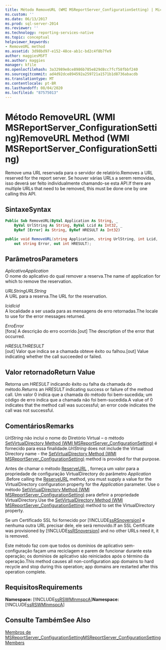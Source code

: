 ```yaml
---
title: Método RemoveURL (WMI MSReportServer_ConfigurationSetting) | Microsoft Docs
ms.custom: ''
ms.date: 06/13/2017
ms.prod: sql-server-2014
ms.reviewer: ''
ms.technology: reporting-services-native
ms.topic: conceptual
helpviewer_keywords:
- RemoveURL method
ms.assetid: 3d98bd97-e152-48ce-ab1c-bd2c4f8b7fe9
author: maggiesMSFT
ms.author: maggies
manager: kfile
ms.openlocfilehash: 3a32989e8ce8986b785e829d8cc7fcf58fbbf240
ms.sourcegitcommit: ad4d92dce894592a259721a1571b1d8736abacdb
ms.translationtype: MT
ms.contentlocale: pt-BR
ms.lasthandoff: 08/04/2020
ms.locfileid: "87575013"
---
```

# <a name="removeurl-method-wmi-msreportserver_configurationsetting"></a><span data-ttu-id="1c3c2-102">Método RemoveURL (WMI MSReportServer_ConfigurationSetting)</span><span class="sxs-lookup"><span data-stu-id="1c3c2-102">RemoveURL Method (WMI MSReportServer_ConfigurationSetting)</span></span>
  <span data-ttu-id="1c3c2-103">Remove uma URL reservada para o servidor de relatório.</span><span class="sxs-lookup"><span data-stu-id="1c3c2-103">Removes a URL reserved for the report server.</span></span> <span data-ttu-id="1c3c2-104">Se houver várias URLs a serem removidas, isso deverá ser feito individualmente chamando-se esta API.</span><span class="sxs-lookup"><span data-stu-id="1c3c2-104">If there are multiple URLs that need to be removed, this must be done one by one calling this API.</span></span>  
  
## <a name="syntax"></a><span data-ttu-id="1c3c2-105">Sintaxe</span><span class="sxs-lookup"><span data-stu-id="1c3c2-105">Syntax</span></span>  
  
```vb  
Public Sub RemoveURL(ByVal Application As String, _  
    ByVal UrlString As String, ByVal Lcid As Int32, _  
    ByRef [Error] As String, ByRef HRESULT As Int32)  
```  
  
```csharp  
public void RemoveURL(string Application, string UrlString, int Lcid,   
    out string Error, out int HRESULT);  
```  
  
## <a name="parameters"></a><span data-ttu-id="1c3c2-106">Parâmetros</span><span class="sxs-lookup"><span data-stu-id="1c3c2-106">Parameters</span></span>  
 <span data-ttu-id="1c3c2-107">*Aplicativo*</span><span class="sxs-lookup"><span data-stu-id="1c3c2-107">*Application*</span></span>  
 <span data-ttu-id="1c3c2-108">O nome do aplicativo do qual remover a reserva.</span><span class="sxs-lookup"><span data-stu-id="1c3c2-108">The name of application for which to remove the reservation.</span></span>  
  
 <span data-ttu-id="1c3c2-109">*URLString*</span><span class="sxs-lookup"><span data-stu-id="1c3c2-109">*URLString*</span></span>  
 <span data-ttu-id="1c3c2-110">A URL para a reserva.</span><span class="sxs-lookup"><span data-stu-id="1c3c2-110">The URL for the reservation.</span></span>  
  
 <span data-ttu-id="1c3c2-111">*lcid*</span><span class="sxs-lookup"><span data-stu-id="1c3c2-111">*lcid*</span></span>  
 <span data-ttu-id="1c3c2-112">A localidade a ser usada para as mensagens de erro retornadas.</span><span class="sxs-lookup"><span data-stu-id="1c3c2-112">The locale to use for the error messages returned.</span></span>  
  
 <span data-ttu-id="1c3c2-113">*Erro*</span><span class="sxs-lookup"><span data-stu-id="1c3c2-113">*Error*</span></span>  
 <span data-ttu-id="1c3c2-114">[fora] A descrição do erro ocorrido.</span><span class="sxs-lookup"><span data-stu-id="1c3c2-114">[out] The description of the error that occurred.</span></span>  
  
 <span data-ttu-id="1c3c2-115">*HRESULT*</span><span class="sxs-lookup"><span data-stu-id="1c3c2-115">*HRESULT*</span></span>  
 <span data-ttu-id="1c3c2-116">[out] Valor que indica se a chamada obteve êxito ou falhou.</span><span class="sxs-lookup"><span data-stu-id="1c3c2-116">[out] Value indicating whether the call succeeded or failed.</span></span>  
  
## <a name="return-value"></a><span data-ttu-id="1c3c2-117">Valor retornado</span><span class="sxs-lookup"><span data-stu-id="1c3c2-117">Return Value</span></span>  
 <span data-ttu-id="1c3c2-118">Retorna um *HRESULT* indicando êxito ou falha da chamada do método.</span><span class="sxs-lookup"><span data-stu-id="1c3c2-118">Returns an *HRESULT* indicating success or failure of the method call.</span></span> <span data-ttu-id="1c3c2-119">Um valor 0 indica que a chamada do método foi bem-sucedida; um código de erro indica que a chamada não foi bem-sucedida.</span><span class="sxs-lookup"><span data-stu-id="1c3c2-119">A value of 0 indicates that the method call was successful; an error code indicates the call was not successful.</span></span>  
  
## <a name="remarks"></a><span data-ttu-id="1c3c2-120">Comentários</span><span class="sxs-lookup"><span data-stu-id="1c3c2-120">Remarks</span></span>  
 <span data-ttu-id="1c3c2-121">*UrlString* não inclui o nome do Diretório Virtual – o método [SetVirtualDirectory Method &#40;WMI MSReportServer_ConfigurationSetting&#41;](configurationsetting-method-setvirtualdirectory.md) é fornecido para essa finalidade.</span><span class="sxs-lookup"><span data-stu-id="1c3c2-121">*UrlString* does not include the Virtual Directory name - the [SetVirtualDirectory Method &#40;WMI MSReportServer_ConfigurationSetting&#41;](configurationsetting-method-setvirtualdirectory.md) method is provided for that purpose.</span></span>  
  
 <span data-ttu-id="1c3c2-122">Antes de chamar o método [ReserveURL](configurationsetting-method-reserveurl.md) , forneça um valor para a propriedade de configuração VirtualDirectory do parâmetro *Application* .</span><span class="sxs-lookup"><span data-stu-id="1c3c2-122">Before calling the [ReserveURL](configurationsetting-method-reserveurl.md) method, you must supply a value for the VirtualDirectory configuration property for the *Application* parameter.</span></span> <span data-ttu-id="1c3c2-123">Use o método [SetVirtualDirectory Method &#40;WMI MSReportServer_ConfigurationSetting&#41;](configurationsetting-method-setvirtualdirectory.md) para definir a propriedade VirtualDirectory.</span><span class="sxs-lookup"><span data-stu-id="1c3c2-123">Use the [SetVirtualDirectory Method &#40;WMI MSReportServer_ConfigurationSetting&#41;](configurationsetting-method-setvirtualdirectory.md) method to set the VirtualDirectory property.</span></span>  
  
 <span data-ttu-id="1c3c2-124">Se um Certificado SSL foi fornecido por [!INCLUDE[ssRSnoversion](../../includes/ssrsnoversion-md.md)] e nenhuma outra URL precisar dele, ele será removido.</span><span class="sxs-lookup"><span data-stu-id="1c3c2-124">If an SSL Certificate was provisioned by [!INCLUDE[ssRSnoversion](../../includes/ssrsnoversion-md.md)] and no other URLs need it, it is removed.</span></span>  
  
 <span data-ttu-id="1c3c2-125">Este método faz com que todos os domínios de aplicativo sem-configuração façam uma reciclagem e parem de funcionar durante esta operação; os domínios de aplicativo são reiniciados após o término da operação.</span><span class="sxs-lookup"><span data-stu-id="1c3c2-125">This method causes all non-configuration app domains to hard recycle and stop during this operation; app domains are restarted after this operation complete.</span></span>  
  
## <a name="requirements"></a><span data-ttu-id="1c3c2-126">Requisitos</span><span class="sxs-lookup"><span data-stu-id="1c3c2-126">Requirements</span></span>  
 <span data-ttu-id="1c3c2-127">**Namespace:** [!INCLUDE[ssRSWMInmspcA](../../includes/ssrswminmspca-md.md)]</span><span class="sxs-lookup"><span data-stu-id="1c3c2-127">**Namespace:** [!INCLUDE[ssRSWMInmspcA](../../includes/ssrswminmspca-md.md)]</span></span>  
  
## <a name="see-also"></a><span data-ttu-id="1c3c2-128">Consulte Também</span><span class="sxs-lookup"><span data-stu-id="1c3c2-128">See Also</span></span>  
 [<span data-ttu-id="1c3c2-129">Membros de MSReportServer_ConfigurationSetting</span><span class="sxs-lookup"><span data-stu-id="1c3c2-129">MSReportServer_ConfigurationSetting Members</span></span>](msreportserver-configurationsetting-members.md)  
  
  
